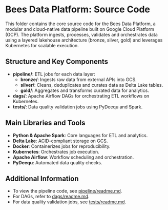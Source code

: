 # Bees Data Platform: Source Code

This folder contains the core source code for the Bees Data Platform, a modular and cloud-native data pipeline built on Google Cloud Platform (GCP). The platform ingests, processes, validates and orchestrates data using a layered lakehouse architecture (bronze, silver, gold) and leverages Kubernetes for scalable execution.

## Structure and Key Components

- **pipeline/**: ETL jobs for each data layer:
  - **bronze/**: Ingests raw data from external APIs into GCS.
  - **silver/**: Cleans, deduplicates and curates data as Delta Lake tables.
  - **gold/**: Aggregates and transforms curated data for analytics.
- **dags/**: Apache Airflow DAGs for orchestrating ETL workflows on Kubernetes.
- **tests/**: Data quality validation jobs using PyDeequ and Spark.

## Main Libraries and Tools

- **Python & Apache Spark**: Core languages for ETL and analytics.
- **Delta Lake**: ACID-compliant storage on GCS.
- **Docker**: Containerizes jobs for reproducibility.
- **Kubernetes**: Orchestrates job execution.
- **Apache Airflow**: Workflow scheduling and orchestration.
- **PyDeequ**: Automated data quality checks.

## Additional Information

- To view the pipeline code, see [pipeline/readme.md](pipeline/readme.md).
- For DAGs, refer to [dags/readme.md](dags/readme.md).
- For data quality validation jobs, see [tests/readme.md](tests/readme.md).